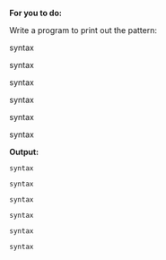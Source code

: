 **For you to do:**

Write a program to print out the pattern:

syntax

syntax

syntax

syntax

syntax

syntax

**Output:**

```
syntax

syntax

syntax

syntax

syntax

syntax

```